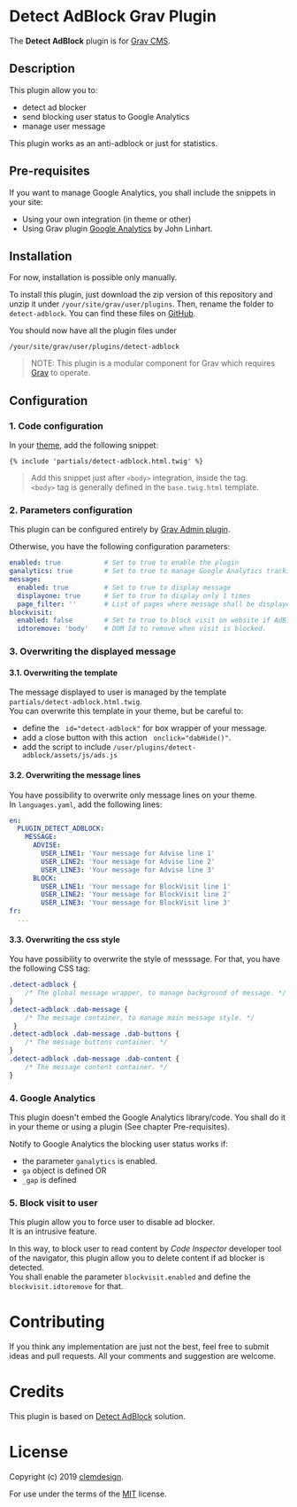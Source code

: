 # Detect AdBlock Grav Plugin

The **Detect AdBlock** plugin is for [Grav CMS](http://github.com/getgrav/grav).

## Description

This plugin allow you to:
- detect ad blocker
- send blocking user status to Google Analytics
- manage user message

This plugin works as an anti-adblock or just for statistics.

## Pre-requisites

If you want to manage Google Analytics, you shall include the snippets in your site:
  - Using your own integration (in theme or other)
  - Using Grav plugin [Google Analytics](https://github.com/escopecz/grav-ganalytics) by John Linhart.
  
## Installation

For now, installation is possible only manually.

To install this plugin, just download the zip version of this repository and unzip it under `/your/site/grav/user/plugins`. Then, rename the folder to `detect-adblock`. You can find these files on [GitHub](https://github.com/clemdesign/grav-plugin-detect-adblock).

You should now have all the plugin files under

    /your/site/grav/user/plugins/detect-adblock
	
> NOTE: This plugin is a modular component for Grav which requires [Grav](http://github.com/getgrav/grav) to operate.

## Configuration

### 1. Code configuration

In your [theme](https://learn.getgrav.org/16/themes/theme-basics), add the following snippet:

```twig
{% include 'partials/detect-adblock.html.twig' %}
```

> Add this snippet just after `<body>` integration, inside the tag.  
> `<body>` tag is generally defined in the `base.twig.html` template.


### 2. Parameters configuration

This plugin can be configured entirely by [Grav Admin plugin](https://github.com/getgrav/grav-plugin-admin).

Otherwise, you have the following configuration parameters:

```yaml
enabled: true           # Set to true to enable the plugin
ganalytics: true        # Set to true to manage Google Analytics tracking
message:
  enabled: true         # Set to true to display message
  displayone: true      # Set to true to display only 1 times
  page_filter: ''       # List of pages where message shall be displayed.
blockvisit:
  enabled: false        # Set to true to block visit on website if AdBlock is enabled
  idtoremove: 'body'    # DOM Id to remove when visit is blocked.
```

### 3. Overwriting the displayed message

#### 3.1. Overwriting the template

The message displayed to user is managed by the template `partials/detect-adblock.html.twig`.  
You can overwrite this template in your theme, but be careful to:

- define the ` id="detect-adblock"` for box wrapper of your message.
- add a close button with this action ` onclick="dabHide()"`.
- add the script to include `/user/plugins/detect-adblock/assets/js/ads.js`

#### 3.2. Overwriting the message lines

You have possibility to overwrite only message lines on your theme.  
In `languages.yaml`, add the following lines:

```yaml
en:
  PLUGIN_DETECT_ADBLOCK:
    MESSAGE:
      ADVISE:
        USER_LINE1: 'Your message for Advise line 1'
        USER_LINE2: 'Your message for Advise line 2'
        USER_LINE3: 'Your message for Advise line 3'
      BLOCK:
        USER_LINE1: 'Your message for BlockVisit line 1'
        USER_LINE2: 'Your message for BlockVisit line 2'
        USER_LINE3: 'Your message for BlockVisit line 3'
fr:
  ...
```

#### 3.3. Overwriting the css style

You have possibility to overwrite the style of messsage.
For that, you have the following CSS tag:

```css
.detect-adblock {
    /* The global message wrapper, to manage background of message. */
}
.detect-adblock .dab-message {
    /* The message container, to manage main message style. */
 }
.detect-adblock .dab-message .dab-buttons {
    /* The message buttons container. */
}
.detect-adblock .dab-message .dab-content {
    /* The message content container. */
}
```


### 4. Google Analytics

This plugin doesn't embed the Google Analytics library/code. You shall do it in your theme or using a plugin (See chapter Pre-requisites).  

Notify to Google Analytics the blocking user status works if:
- the parameter `ganalytics` is enabled.
- `ga` object is defined OR
- `_gap` is defined

### 5. Block visit to user

This plugin allow you to force user to disable ad blocker.  
It is an intrusive feature.

In this way, to block user to read content by *Code Inspector* developer tool of the navigator, this plugin allow you to delete content if ad blocker is detected.  
You shall enable the parameter `blockvisit.enabled` and define the `blockvisit.idtoremove` for that.

# Contributing

If you think any implementation are just not the best, feel free to submit ideas and pull requests. All your comments and suggestion are welcome.

# Credits

This plugin is based on [Detect AdBlock](https://www.detectadblock.com/) solution.

# License

Copyright (c) 2019 [clemdesign](https://github.com/clemdesign).

For use under the terms of the [MIT](https://opensource.org/licenses/mit-license.php) license.